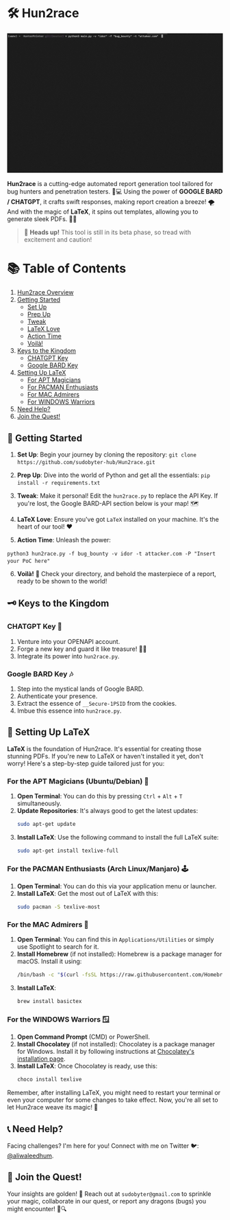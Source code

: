 # 🛠️ Hun2race 

![Hun2race](hun2race.gif)

**Hun2race** is a cutting-edge automated report generation tool tailored for bug hunters and penetration testers. 🐜💻 Using the power of **GOOGLE BARD / CHATGPT**, it crafts swift responses, making report creation a breeze! 🌪️ And with the magic of **LaTeX**, it spins out templates, allowing you to generate sleek PDFs. 📄✨

> 🚨 **Heads up!** This tool is still in its beta phase, so tread with excitement and caution!

# 📚 Table of Contents

1. [Hun2race Overview](#-hun2race)
2. [Getting Started](#-getting-started)
   - [Set Up](#set-up)
   - [Prep Up](#prep-up)
   - [Tweak](#tweak)
   - [LaTeX Love](#latex-love)
   - [Action Time](#action-time)
   - [Voilà!](#voilà)
3. [Keys to the Kingdom](#-keys-to-the-kingdom)
   - [CHATGPT Key](#chatgpt-key-)
   - [Google BARD Key](#google-bard-key-)
4. [Setting Up LaTeX](#-setting-up-latex)
   - [For APT Magicians](#for-the-apt-magicians-ubuntudebian-)
   - [For PACMAN Enthusiasts](#for-the-pacman-enthusiasts-arch-linuxmanjaro-)
   - [For MAC Admirers](#for-the-mac-admirers-)
   - [For WINDOWS Warriors](#for-the-windows-warriors-)
5. [Need Help?](#-need-help)
6. [Join the Quest!](#-join-the-quest)



## 🚀 Getting Started

1. **Set Up**: Begin your journey by cloning the repository:
`git clone https://github.com/sudobyter-hub/Hun2race.git`

2. **Prep Up**: Dive into the world of Python and get all the essentials:
`pip install -r requirements.txt`


3. **Tweak**: Make it personal! Edit the `hun2race.py` to replace the API Key. If you're lost, the Google BARD-API section below is your map! 🗺️

4. **LaTeX Love**: Ensure you've got `LaTeX` installed on your machine. It's the heart of our tool! ❤️

5. **Action Time**: Unleash the power:

`python3 hun2race.py -f bug_bounty -v idor -t attacker.com -P "Insert your PoC here"`


6. **Voilà!** 🎉 Check your directory, and behold the masterpiece of a report, ready to be shown to the world!

## 🗝️ Keys to the Kingdom 

### CHATGPT Key 🔐

1. Venture into your OPENAPI account.
2. Forge a new key and guard it like treasure! 🏴‍☠️
3. Integrate its power into `hun2race.py`.

### Google BARD Key 🎶

1. Step into the mystical lands of Google BARD.
2. Authenticate your presence.
3. Extract the essence of `__Secure-1PSID` from the cookies.
4. Imbue this essence into `hun2race.py`.

## 📖 Setting Up LaTeX 

**LaTeX** is the foundation of Hun2race. It's essential for creating those stunning PDFs. If you're new to LaTeX or haven't installed it yet, don't worry! Here's a step-by-step guide tailored just for you:

### For the APT Magicians (Ubuntu/Debian) 🧙

1. **Open Terminal**: You can do this by pressing `Ctrl` + `Alt` + `T` simultaneously.
2. **Update Repositories**: It's always good to get the latest updates:
   ```bash
   sudo apt-get update
   ```
3. **Install LaTeX**: Use the following command to install the full LaTeX suite:
   ```bash
   sudo apt-get install texlive-full
   ```

### For the PACMAN Enthusiasts (Arch Linux/Manjaro) 🕹️

1. **Open Terminal**: You can do this via your application menu or launcher.
2. **Install LaTeX**: Get the most out of LaTeX with this:
   ```bash
   sudo pacman -S texlive-most
   ```

### For the MAC Admirers 🍎

1. **Open Terminal**: You can find this in `Applications/Utilities` or simply use Spotlight to search for it.
2. **Install Homebrew** (if not installed): Homebrew is a package manager for macOS. Install it using:
   ```bash
   /bin/bash -c "$(curl -fsSL https://raw.githubusercontent.com/Homebrew/install/HEAD/install.sh)"
   ```
3. **Install LaTeX**:
   ```bash
   brew install basictex
   ```

### For the WINDOWS Warriors 🪟

1. **Open Command Prompt** (CMD) or PowerShell.
2. **Install Chocolatey** (if not installed): Chocolatey is a package manager for Windows. Install it by following instructions at [Chocolatey's installation page](https://chocolatey.org/install).
3. **Install LaTeX**: Once Chocolatey is ready, use this:
   ```bash
   choco install texlive
   ```

Remember, after installing LaTeX, you might need to restart your terminal or even your computer for some changes to take effect. Now, you're all set to let Hun2race weave its magic! 🌟


## 📞 Need Help? 

Facing challenges? I'm here for you! Connect with me on Twitter 🐦: [@aliwaleedhum](https://www.twitter.com/aliwaleedhum).

## 🤝 Join the Quest!

Your insights are golden! 🌟 Reach out at `sudobyter@gmail.com` to sprinkle your magic, collaborate in our quest, or report any dragons (bugs) you might encounter! 🐉🔍






